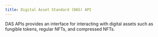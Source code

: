 ```yaml
---
title: Digital Asset Standard (DAS) API
---
```


DAS APIs provides an interface for interacting with digital assets such as fungible tokens, regular
NFTs, and compressed NFTs.